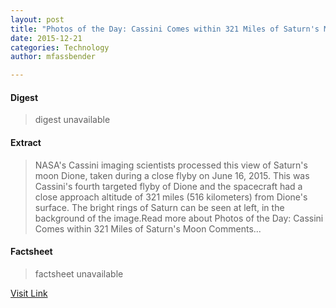 ```yaml
---
layout: post
title: "Photos of the Day: Cassini Comes within 321 Miles of Saturn's Moon"
date: 2015-12-21
categories: Technology
author: mfassbender

---
```



#### Digest
>digest unavailable

#### Extract
>NASA's Cassini imaging scientists processed this view of Saturn's moon Dione, taken during a close flyby on June 16, 2015. This was Cassini's fourth targeted flyby of Dione and the spacecraft had a close approach altitude of 321 miles (516 kilometers) from Dione's surface. The bright rings of Saturn can be seen at left, in the background of the image.Read more about Photos of the Day: Cassini Comes within 321 Miles of Saturn&#039;s Moon Comments...

#### Factsheet
>factsheet unavailable

[Visit Link](http://www.pddnet.com/news/2015/06/photos-day-cassini-comes-within-321-miles-saturns-moon)


